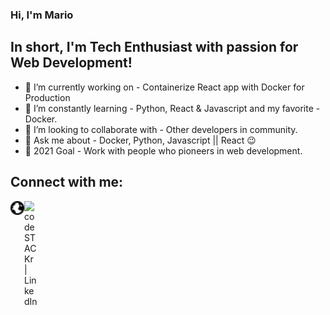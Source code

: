 ### Hi, I'm Mario

## In short, I'm Tech Enthusiast with passion for Web Development!
- 🔭 I’m currently working on - Containerize React app with Docker for Production
- 🌱 I’m constantly learning - Python, React & Javascript and my favorite - Docker.
- 👯 I’m looking to collaborate with - Other developers in community.
- 💬 Ask me about - Docker, Python, Javascript || React 😉
- 🥅 2021 Goal - Work with people who pioneers in web development.


## Connect with me:
[<img align="left" alt="codeSTACKr.com" width="22px" src="https://raw.githubusercontent.com/iconic/open-iconic/master/svg/globe.svg" />][website]
[<img align="left" alt="codeSTACKr | LinkedIn" width="22px" src="https://cdn.jsdelivr.net/npm/simple-icons@v3/icons/linkedin.svg" />][linkedin]
<br />

[website]: https://mariourban.net
[linkedin]: https://www.linkedin.com/in/mariourban83/
